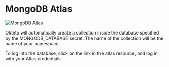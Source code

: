 # MongoDB Atlas

![MongoDB Atlas](https://storage-us-gcs.bfldr.com/85s8xk2j3k89b67xr8c7vwmv/v/1069931049/original/MongoDB_ForestGreen.png?Expires=1677559309&KeyName=gcs-bfldr-prod&Signature=ovVmSWPRgP8MnJgLhz3s-5TcS8g=)

Okteto will automatically create a collection inside the database specified by the MONGODB_DATABASE secret. The name of the collection will be the name of your namespace. 

To log into the database, click on the link in the atlas resource, and log in with your Atlas credentials.